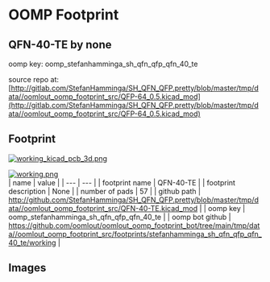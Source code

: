 # OOMP Footprint  
## QFN-40-TE  by none  
  
oomp key: oomp_stefanhamminga_sh_qfn_qfp_qfn_40_te  
  
source repo at: [http://gitlab.com/StefanHamminga/SH_QFN_QFP.pretty/blob/master/tmp/data//oomlout_oomp_footprint_src/QFP-64_0.5.kicad_mod](http://gitlab.com/StefanHamminga/SH_QFN_QFP.pretty/blob/master/tmp/data//oomlout_oomp_footprint_src/QFP-64_0.5.kicad_mod)  
## Footprint  
  
[![working_kicad_pcb_3d.png](working_kicad_pcb_3d_600.png)](working_kicad_pcb_3d.png)  
  
[![working.png](working_600.png)](working.png)  
| name | value | 
| --- | --- | 
| footprint name | QFN-40-TE | 
| footprint description | None | 
| number of pads | 57 | 
| github path | http://github.com/StefanHamminga/SH_QFN_QFP.pretty/blob/master/tmp/data//oomlout_oomp_footprint_src/QFN-40-TE.kicad_mod | 
| oomp key | oomp_stefanhamminga_sh_qfn_qfp_qfn_40_te | 
| oomp bot github | https://github.com/oomlout/oomlout_oomp_footprint_bot/tree/main/tmp/data//oomlout_oomp_footprint_src/footprints/stefanhamminga_sh_qfn_qfp_qfn_40_te/working | 
## Images  
